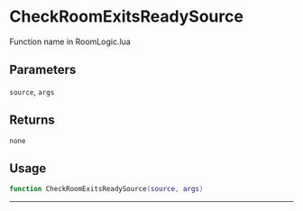 # CheckRoomExitsReadySource
Function name in RoomLogic.lua
## Parameters
`source`, `args`
## Returns
`none`
## Usage
```lua
function CheckRoomExitsReadySource(source, args)
```
---
